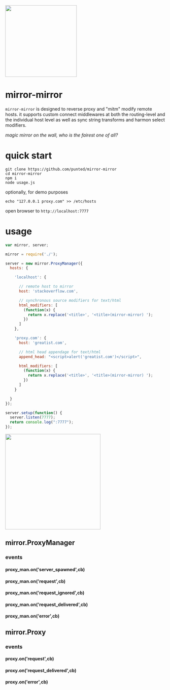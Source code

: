 <img src="https://taky.s3.amazonaws.com/31gm6glfzxkf.svg" height="225">

# mirror-mirror
`mirror-mirror` is designed to reverse proxy and "mitm" modify remote hosts. it 
supports custom connect middlewares at both the routing-level and the
individual host level as well as sync string transforms and harmon select 
modifiers.

_magic mirror on the wall, who is the fairest one of all?_

# quick start

```
git clone https://github.com/punted/mirror-mirror
cd mirror-mirror
npm i
node usage.js
```

optionally, for demo purposes

`echo "127.0.0.1 proxy.com" >> /etc/hosts`

open browser to `http://localhost:7777`

# usage

``` javascript
var mirror, server;

mirror = require('./');

server = new mirror.ProxyManager({
  hosts: {

    'localhost': {

      // remote host to mirror
      host: 'stackoverflow.com',

      // synchronous source modifiers for text/html
      html_modifiers: [
        (function(x) {
          return x.replace('<title>', '<title>(mirror-mirror) ');
        })
      ]
    },

    'proxy.com': {
      host: 'greatist.com',

      // html head appendage for text/html
      append_head: "<script>alert('greatist.com')</script>",

      html_modifiers: [
        (function(x) {
          return x.replace('<title>', '<title>(mirror-mirror) ');
        })
      ]
    }

  }
});

server.setup(function() {
  server.listen(7777);
  return console.log(":7777");
});
```
<img src="https://taky.s3.amazonaws.com/11gm75efdhkt.png" width=300>

## mirror.ProxyManager
### events
#### proxy_man.on('server_spawned',cb)
#### proxy_man.on('request',cb)
#### proxy_man.on('request_ignored',cb)
#### proxy_man.on('request_delivered',cb)
#### proxy_man.on('error',cb)

## mirror.Proxy
### events
#### proxy.on('request',cb)
#### proxy.on('request_delivered',cb)
#### proxy.on('error',cb)

